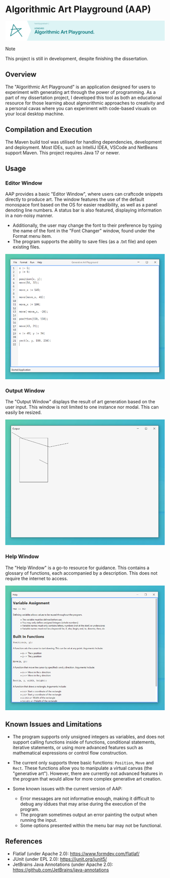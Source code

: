 # Algorithmic Art Playground (AAP)

![Banner (Decorative)](./doc/aap-banner.png)

> [!NOTE]
> This project is still in development, despite finishing the dissertation.

## Overview

The "Algorithmic Art Playground" is an application designed for users to experiment with
generating art through the power of programming. As a part of my dissertation project, I
developed this tool as both an educational resource for those learning about algmorithmic
approaches to creativity and a personal cavas where you can experiment with code-based
visuals on your local desktop machine.

## Compilation and Execution

The Maven build tool was utilised for handling dependencies, development and deployment.
Most IDEs, such as IntelliJ IDEA, VSCode and NetBeans support Maven. This project requires
Java 17 or newer.

## Usage

### Editor Window

AAP provides a basic "Editor Window", where users can craftcode snippets directly to
produce art. The window features the use of the default monospace font based on the OS for
easier readibility, as well as a panel denoting line numbers. A status bar is also
featured, displaying information in a non-noisy manner.

* Additionally, the user may change the font to their preference by typing the name of the
font in the "Font Changer" window, found under the Format menu item.
* The program supports the ability to save files (as a .txt file) and open existing files.

![Editor Window Screenshot](./doc/aap-editor.PNG)

### Output Window

The "Output Window" displays the result of art generation based on the user input. This
window is not limited to one instance nor modal. This can easily be resized.

![Output Window Screenshot](./doc/aap-output.PNG)

### Help Window

The "Help Window" is a go-to resource for guidance. This contains a glossary of functions,
each accompanied by a description. This does not require the internet to access.

![Help Window Screenshot](./doc/aap-help.PNG)

## Known Issues and Limitations

* The program supports only unsigned integers as variables, and does not support calling
functions inside of functions, conditional statements, iterative statements, or using more
advanced features such as mathematical expressions or control flow construction.
* The current only supports three basic functions: `Position`, `Move` and `Rect`. These
functions allow you to manipulate a virtual canvas (the "generative art"). However, there
are currently not advanced features in the program that would allow for more complex
generative art creation.
* Some known issues with the current version of AAP:

  * Error messages are not informative enough, making it difficult to debug any iddues
  that may arise during the execution of the program.
  * The program sometimes output an error painting the output when running the input.
  * Some options presented within the menu bar may not be functional.

## References

* Flatlaf (under Apache 2.0): <https://www.formdev.com/flatlaf/>
* JUnit (under EPL 2.0): <https://junit.org/junit5/>
* JetBrains Java Annotations (under Apache 2.0): <https://github.com/JetBrains/java-annotations>
